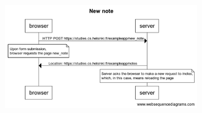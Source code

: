 ![New note diagram](https://github.com/tampoldtimothy/Fullstack-Open-Exercises/blob/main/part0/diagrams/New%20note.png?raw=true)
